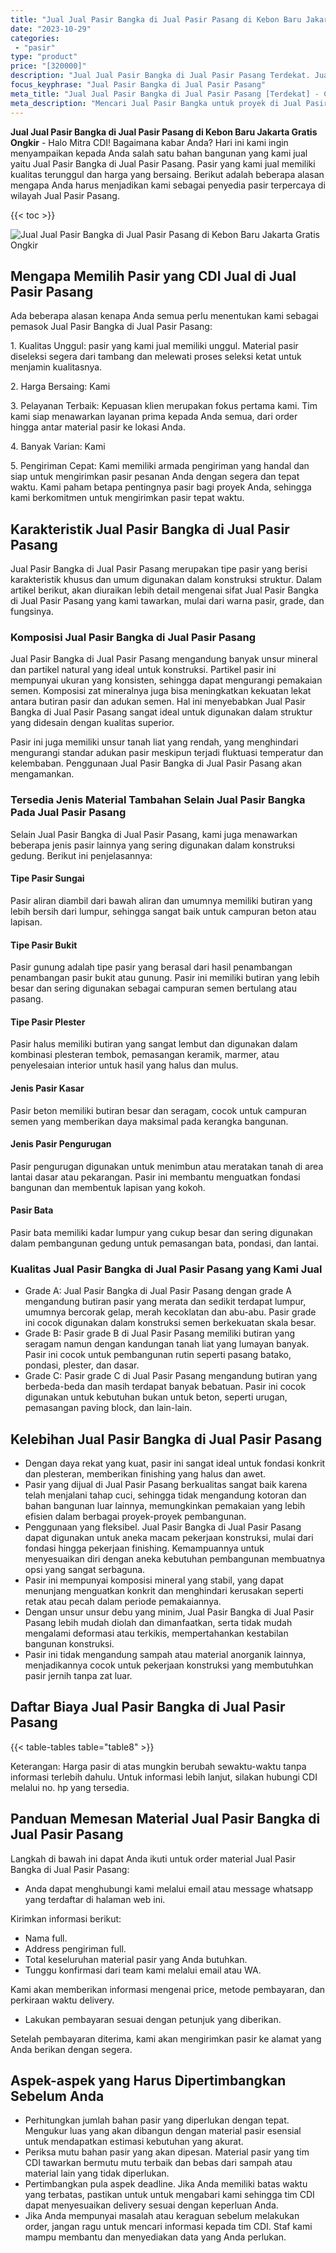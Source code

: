```yaml
---
title: "Jual Jual Pasir Bangka di Jual Pasir Pasang di Kebon Baru Jakarta Gratis Ongkir"
date: "2023-10-29"
categories:
 - "pasir"
type: "product"
price: "[320000]"
description: "Jual Jual Pasir Bangka di Jual Pasir Pasang Terdekat. Jual Pasir Bangka ini sering dipakai dalam proyek konstruksi sebagai material adukan yang berkualitas dan bersih. Hubungi kami untuk informasi lebih lanjut."
focus_keyphrase: "Jual Pasir Bangka di Jual Pasir Pasang"
meta_title: "Jual Jual Pasir Bangka di Jual Pasir Pasang [Terdekat] - CDI"
meta_description: "Mencari Jual Pasir Bangka untuk proyek di Jual Pasir Pasang? Kami menawarkan Jual Pasir Bangka berkualitas untuk bahan campuran. Dapatkan penawaran terbaik sekarang."
---
```


**Jual Jual Pasir Bangka di Jual Pasir Pasang di Kebon Baru Jakarta Gratis Ongkir** - Halo Mitra CDI! Bagaimana kabar Anda? Hari ini kami ingin menyampaikan kepada Anda salah satu bahan bangunan yang kami jual yaitu Jual Pasir Bangka di Jual Pasir Pasang. Pasir yang kami jual memiliki kualitas terunggul dan harga yang bersaing. Berikut adalah beberapa alasan mengapa Anda harus menjadikan kami sebagai penyedia pasir terpercaya di wilayah Jual Pasir Pasang.

{{< toc >}}

![Jual Jual Pasir Bangka di Jual Pasir Pasang di Kebon Baru Jakarta Gratis Ongkir](/images/pasir/pasir-bangunan-24.jpg)

## Mengapa Memilih Pasir yang CDI Jual di Jual Pasir Pasang

Ada beberapa alasan kenapa Anda semua perlu menentukan kami sebagai pemasok Jual Pasir Bangka di Jual Pasir Pasang:

1\.  Kualitas Unggul: pasir yang kami jual memiliki unggul. Material pasir diseleksi segera dari tambang dan melewati proses seleksi ketat untuk menjamin kualitasnya.

2\.  Harga Bersaing: Kami

3\.  Pelayanan Terbaik: Kepuasan klien merupakan fokus pertama kami. Tim kami siap menawarkan layanan prima kepada Anda semua, dari order hingga antar material pasir ke lokasi Anda.

4\.  Banyak Varian: Kami

5\.  Pengiriman Cepat: Kami memiliki armada pengiriman yang handal dan siap untuk mengirimkan pasir pesanan Anda dengan segera dan tepat waktu. Kami paham betapa pentingnya pasir bagi proyek Anda, sehingga kami berkomitmen untuk mengirimkan pasir tepat waktu.

## Karakteristik Jual Pasir Bangka di Jual Pasir Pasang

Jual Pasir Bangka di Jual Pasir Pasang merupakan tipe pasir yang berisi karakteristik khusus dan umum digunakan dalam konstruksi struktur. Dalam artikel berikut, akan diuraikan lebih detail mengenai sifat Jual Pasir Bangka di Jual Pasir Pasang yang kami tawarkan, mulai dari warna pasir, grade, dan fungsinya.

### Komposisi Jual Pasir Bangka di Jual Pasir Pasang

Jual Pasir Bangka di Jual Pasir Pasang mengandung banyak unsur mineral dan partikel natural yang ideal untuk konstruksi. Partikel pasir ini mempunyai ukuran yang konsisten, sehingga dapat mengurangi pemakaian semen. Komposisi zat mineralnya juga bisa meningkatkan kekuatan lekat antara butiran pasir dan adukan semen. Hal ini menyebabkan Jual Pasir Bangka di Jual Pasir Pasang sangat ideal untuk digunakan dalam struktur yang didesain dengan kualitas superior.

Pasir ini juga memiliki unsur tanah liat yang rendah, yang menghindari mengurangi standar adukan pasir meskipun terjadi fluktuasi temperatur dan kelembaban. Penggunaan Jual Pasir Bangka di Jual Pasir Pasang akan mengamankan.

### Tersedia Jenis Material Tambahan Selain Jual Pasir Bangka Pada Jual Pasir Pasang

Selain Jual Pasir Bangka di Jual Pasir Pasang, kami juga menawarkan beberapa jenis pasir lainnya yang sering digunakan dalam konstruksi gedung. Berikut ini penjelasannya:

#### Tipe Pasir Sungai

Pasir aliran diambil dari bawah aliran dan umumnya memiliki butiran yang lebih bersih dari lumpur, sehingga sangat baik untuk campuran beton atau lapisan.

#### Tipe Pasir Bukit

Pasir gunung adalah tipe pasir yang berasal dari hasil penambangan penambangan pasir bukit atau gunung. Pasir ini memiliki butiran yang lebih besar dan sering digunakan sebagai campuran semen bertulang atau pasang.

#### Tipe Pasir Plester

Pasir halus memiliki butiran yang sangat lembut dan digunakan dalam kombinasi plesteran tembok, pemasangan keramik, marmer, atau penyelesaian interior untuk hasil yang halus dan mulus.

#### Jenis Pasir Kasar

Pasir beton memiliki butiran besar dan seragam, cocok untuk campuran semen yang memberikan daya maksimal pada kerangka bangunan.

#### Jenis Pasir Pengurugan

Pasir pengurugan digunakan untuk menimbun atau meratakan tanah di area lantai dasar atau pekarangan. Pasir ini membantu menguatkan fondasi bangunan dan membentuk lapisan yang kokoh.

#### Pasir Bata

Pasir bata memiliki kadar lumpur yang cukup besar dan sering digunakan dalam pembangunan gedung untuk pemasangan bata, pondasi, dan lantai.

### Kualitas Jual Pasir Bangka di Jual Pasir Pasang yang Kami Jual

*   Grade A: Jual Pasir Bangka di Jual Pasir Pasang dengan grade A mengandung butiran pasir yang merata dan sedikit terdapat lumpur, umumnya bercorak gelap, merah kecoklatan dan abu-abu. Pasir grade ini cocok digunakan dalam konstruksi semen berkekuatan skala besar.
*   Grade B: Pasir grade B di Jual Pasir Pasang memiliki butiran yang seragam namun dengan kandungan tanah liat yang lumayan banyak. Pasir ini cocok untuk pembangunan rutin seperti pasang batako, pondasi, plester, dan dasar.
*   Grade C: Pasir grade C di Jual Pasir Pasang mengandung butiran yang berbeda-beda dan masih terdapat banyak bebatuan. Pasir ini cocok digunakan untuk kebutuhan bukan untuk beton, seperti urugan, pemasangan paving block, dan lain-lain.

## Kelebihan Jual Pasir Bangka di Jual Pasir Pasang

*   Dengan daya rekat yang kuat, pasir ini sangat ideal untuk fondasi konkrit dan plesteran, memberikan finishing yang halus dan awet.
*   Pasir yang dijual di Jual Pasir Pasang berkualitas sangat baik karena telah menjalani tahap cuci, sehingga tidak mengandung kotoran dan bahan bangunan luar lainnya, memungkinkan pemakaian yang lebih efisien dalam berbagai proyek-proyek pembangunan.
*   Penggunaan yang fleksibel. Jual Pasir Bangka di Jual Pasir Pasang dapat digunakan untuk aneka macam pekerjaan konstruksi, mulai dari fondasi hingga pekerjaan finishing. Kemampuannya untuk menyesuaikan diri dengan aneka kebutuhan pembangunan membuatnya opsi yang sangat serbaguna.
*   Pasir ini mempunyai komposisi mineral yang stabil, yang dapat menunjang menguatkan konkrit dan menghindari kerusakan seperti retak atau pecah dalam periode pemakaiannya.
*   Dengan unsur unsur debu yang minim, Jual Pasir Bangka di Jual Pasir Pasang lebih mudah diolah dan dimanfaatkan, serta tidak mudah mengalami deformasi atau terkikis, mempertahankan kestabilan bangunan konstruksi.
*   Pasir ini tidak mengandung sampah atau material anorganik lainnya, menjadikannya cocok untuk pekerjaan konstruksi yang membutuhkan pasir jernih tanpa zat luar.

## Daftar Biaya Jual Pasir Bangka di Jual Pasir Pasang

{{< table-tables table="table8" >}}

Keterangan: Harga pasir di atas mungkin berubah sewaktu-waktu tanpa informasi terlebih dahulu. Untuk informasi lebih lanjut, silakan hubungi CDI melalui no. hp yang tersedia.

## Panduan Memesan Material Jual Pasir Bangka di Jual Pasir Pasang

Langkah di bawah ini dapat Anda ikuti untuk order material Jual Pasir Bangka di Jual Pasir Pasang:

*   Anda dapat menghubungi kami melalui email atau message whatsapp yang terdaftar di halaman web ini.

Kirimkan informasi berikut:

*   Nama full.
*   Address pengiriman full.
*   Total keseluruhan material pasir yang Anda butuhkan.
*   Tunggu konfirmasi dari team kami melalui email atau WA.

Kami akan memberikan informasi mengenai price, metode pembayaran, dan perkiraan waktu delivery.
*   Lakukan pembayaran sesuai dengan petunjuk yang diberikan.

Setelah pembayaran diterima, kami akan mengirimkan pasir ke alamat yang Anda berikan dengan segera.

## Aspek-aspek yang Harus Dipertimbangkan Sebelum Anda

*   Perhitungkan jumlah bahan pasir yang diperlukan dengan tepat. Mengukur luas yang akan dibangun dengan material pasir esensial untuk mendapatkan estimasi kebutuhan yang akurat.
*   Periksa mutu bahan pasir yang akan dipesan. Material pasir yang tim CDI tawarkan bermutu mutu terbaik dan bebas dari sampah atau material lain yang tidak diperlukan.
*   Pertimbangkan pula aspek deadline. Jika Anda memiliki batas waktu yang terbatas, pastikan untuk untuk mengabari kami sehingga tim CDI dapat menyesuaikan delivery sesuai dengan keperluan Anda.
*   Jika Anda mempunyai masalah atau keraguan sebelum melakukan order, jangan ragu untuk mencari informasi kepada tim CDI. Staf kami mampu membantu dan menyediakan data yang Anda perlukan.